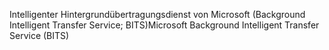 <span data-ttu-id="14bf7-101">Intelligenter Hintergrundübertragungsdienst von Microsoft (Background Intelligent Transfer Service; BITS)</span><span class="sxs-lookup"><span data-stu-id="14bf7-101">Microsoft Background Intelligent Transfer Service (BITS)</span></span>